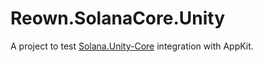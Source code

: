 # Reown.SolanaCore.Unity

A project to test [Solana.Unity-Core](https://github.com/magicblock-labs/Solana.Unity-Core) integration with AppKit.
